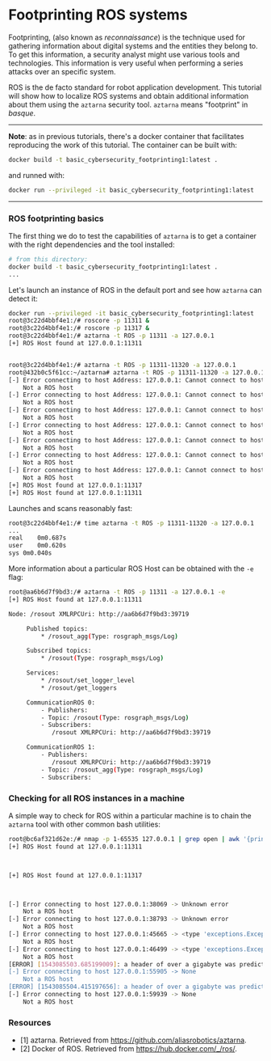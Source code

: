 # Footprinting ROS systems

Footprinting, (also known as *reconnaissance*) is the technique used for gathering information about digital systems and the entities they belong to. To get this information, a security analyst might use various tools and technologies. This information is very useful when performing a series attacks over an specific system.

ROS is the de facto standard for robot application development. This tutorial will show how to localize ROS systems and obtain additional information about them using the `aztarna` security tool. `aztarna` means "footprint" in *basque*.


----

**Note**: as in previous tutorials, there's a docker container that facilitates reproducing the work of this tutorial. The container can be built with:
```bash
docker build -t basic_cybersecurity_footprinting1:latest .
```
and runned with:
```bash
docker run --privileged -it basic_cybersecurity_footprinting1:latest
```

----

### ROS footprinting basics

The first thing we do to test the capabilities of `aztarna` is to get a container with the right dependencies and the tool installed:
```bash
# from this directory:
docker build -t basic_cybersecurity_footprinting1:latest .
...
```

Let's launch an instance of ROS in the default port and see how `aztarna` can detect it:
```bash
docker run --privileged -it basic_cybersecurity_footprinting1:latest
root@3c22d4bbf4e1:/# roscore -p 11311 &
root@3c22d4bbf4e1:/# roscore -p 11317 &
root@3c22d4bbf4e1:/# aztarna -t ROS -p 11311 -a 127.0.0.1
[+] ROS Host found at 127.0.0.1:11311


root@3c22d4bbf4e1:/# aztarna -t ROS -p 11311-11320 -a 127.0.0.1
root@432b0c5f61cc:~/aztarna# aztarna -t ROS -p 11311-11320 -a 127.0.0.1
[-] Error connecting to host Address: 127.0.0.1: Cannot connect to host 127.0.0.1:11315 ssl:None [Connection refused]
	Not a ROS host
[-] Error connecting to host Address: 127.0.0.1: Cannot connect to host 127.0.0.1:11312 ssl:None [Connection refused]
	Not a ROS host
[-] Error connecting to host Address: 127.0.0.1: Cannot connect to host 127.0.0.1:11316 ssl:None [Connection refused]
	Not a ROS host
[-] Error connecting to host Address: 127.0.0.1: Cannot connect to host 127.0.0.1:11313 ssl:None [Connection refused]
	Not a ROS host
[-] Error connecting to host Address: 127.0.0.1: Cannot connect to host 127.0.0.1:11314 ssl:None [Connection refused]
	Not a ROS host
[-] Error connecting to host Address: 127.0.0.1: Cannot connect to host 127.0.0.1:11318 ssl:None [Connection refused]
	Not a ROS host
[-] Error connecting to host Address: 127.0.0.1: Cannot connect to host 127.0.0.1:11319 ssl:None [Connection refused]
	Not a ROS host
[+] ROS Host found at 127.0.0.1:11317
[+] ROS Host found at 127.0.0.1:11311

```

Launches and scans reasonably fast:
```bash
root@3c22d4bbf4e1:/# time aztarna -t ROS -p 11311-11320 -a 127.0.0.1
...
real	0m0.687s
user	0m0.620s
sys	0m0.040s
```

More information about a particular ROS Host can be obtained with the `-e` flag:
```bash
root@aa6b6d7f9bd3:/# aztarna -t ROS -p 11311 -a 127.0.0.1 -e
[+] ROS Host found at 127.0.0.1:11311

Node: /rosout XMLRPCUri: http://aa6b6d7f9bd3:39719

	 Published topics:
		 * /rosout_agg(Type: rosgraph_msgs/Log)

	 Subscribed topics:
		 * /rosout(Type: rosgraph_msgs/Log)

	 Services:
		 * /rosout/set_logger_level
		 * /rosout/get_loggers

	 CommunicationROS 0:
		 - Publishers:
		 - Topic: /rosout(Type: rosgraph_msgs/Log)
		 - Subscribers:
			/rosout XMLRPCUri: http://aa6b6d7f9bd3:39719

	 CommunicationROS 1:
		 - Publishers:
			/rosout XMLRPCUri: http://aa6b6d7f9bd3:39719
		 - Topic: /rosout_agg(Type: rosgraph_msgs/Log)
		 - Subscribers:
```

### Checking for all ROS instances in a machine
A simple way to check for ROS within a particular machine is to chain the `aztarna` tool with other common bash utilities:
```bash
root@bc6af321d62e:/# nmap -p 1-65535 127.0.0.1 | grep open | awk '{print $1}' | sed "s*/tcp**" | sed "s/^/aztarna -t ROS -p /" | sed "s/$/ -a 127.0.0.1/" | bash
[+] ROS Host found at 127.0.0.1:11311



[+] ROS Host found at 127.0.0.1:11317



[-] Error connecting to host 127.0.0.1:38069 -> Unknown error
	Not a ROS host
[-] Error connecting to host 127.0.0.1:38793 -> Unknown error
	Not a ROS host
[-] Error connecting to host 127.0.0.1:45665 -> <type 'exceptions.Exception'>:method "getSystemState" is not supported
	Not a ROS host
[-] Error connecting to host 127.0.0.1:46499 -> <type 'exceptions.Exception'>:method "getSystemState" is not supported
	Not a ROS host
[ERROR] [1543085503.685199009]: a header of over a gigabyte was predicted in tcpros. that seems highly unlikely, so I'll assume protocol synchronization is lost.
[-] Error connecting to host 127.0.0.1:55905 -> None
	Not a ROS host
[ERROR] [1543085504.415197656]: a header of over a gigabyte was predicted in tcpros. that seems highly unlikely, so I'll assume protocol synchronization is lost.
[-] Error connecting to host 127.0.0.1:59939 -> None
	Not a ROS host

```

### Resources
- [1] aztarna. Retrieved from https://github.com/aliasrobotics/aztarna.
- [2] Docker of ROS. Retrieved from https://hub.docker.com/_/ros/.
